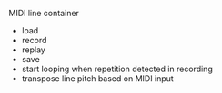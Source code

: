 MIDI line container

- load
- record
- replay
- save
- start looping when repetition detected in recording
- transpose line pitch based on MIDI input
